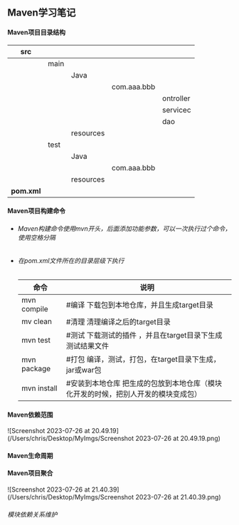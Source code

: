 ## Maven学习笔记

#### Maven项目目录结构

| src         |      |           |             |           |
| ----------- | ---- | --------- | ----------- | --------- |
|             | main |           |             |           |
|             |      | Java      |             |           |
|             |      |           | com.aaa.bbb |           |
|             |      |           |             | ontroller |
|             |      |           |             | servicec  |
|             |      |           |             | dao       |
|             |      | resources |             |           |
|             | test |           |             |           |
|             |      | Java      |             |           |
|             |      |           | com.aaa.bbb |           |
|             |      | resources |             |           |
| **pom.xml** |      |           |             |           |



#### Maven项目构建命令

- ###### Maven构建命令使用mvn开头，后面添加功能参数，可以一次执行过个命令，使用空格分隔

- ###### 在pom.xml文件所在的目录层级下执行

  | 命令        | 说明                                                         |
  | ----------- | ------------------------------------------------------------ |
  | mvn compile | #编译 下载包到本地仓库，并且生成target目录                   |
  | mv clean    | #清理 清理编译之后的target目录                               |
  | mvn test    | #测试 下载测试的插件 ，并且在target目录下生成测试结果文件    |
  | mvn package | #打包 编译，测试，打包，在target目录下生成，jar或war包       |
  | mvn install | #安装到本地仓库 把生成的包放到本地仓库（模块化开发的时候，把别人开发的模块变成包） |

  

#### Maven依赖范围

![Screenshot 2023-07-26 at 20.49.19](/Users/chris/Desktop/MyImgs/Screenshot 2023-07-26 at 20.49.19.png)

#### Maven生命周期

#### Maven项目聚合

![Screenshot 2023-07-26 at 21.40.39](/Users/chris/Desktop/MyImgs/Screenshot 2023-07-26 at 21.40.39.png)

######             模块依赖关系维护

​             

